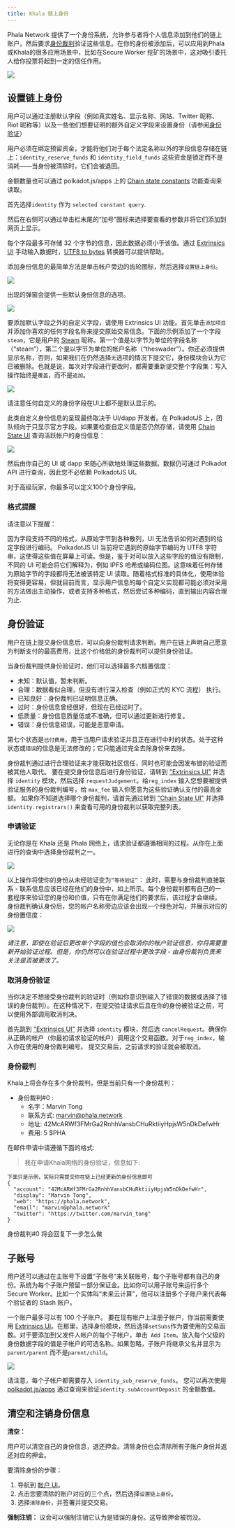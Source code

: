 ```yaml
---
title: Khala 链上身份
---
```


Phala Network 提供了一个身份系统，允许参与者将个人信息添加到他们的链上账户，然后要求[身份裁判](#身份裁判)验证这些信息。在你的身份被添加后，可以应用到Phala或Khala的很多应用场景中，比如在Secure Worker 挖矿的场景中，这对吸引委托人给你投票将起到一定的信任作用。

![](/images/docs/khala-user/identity-0.png)

## 设置链上身份

用户可以通过注册默认字段（例如真实姓名、显示名称、网站、Twitter 昵称、Riot 昵称等）以及一些他们想要证明的额外自定义字段来设置身份（请参阅[身份验证](#身份验证)）

用户必须在绑定预留资金，才能将他们对于每个法定名称以外的字段信息存储在链上：`identity_reserve_funds` 和 `identity_field_funds` 
这些资金是锁定而不是消耗——当身份被清除时，它们会被退回。

金额数量也可以通过 polkadot.js/apps 上的 [Chain state constants](https://polkadot.js.org/apps/#/chainstate/constants) 功能查询来读取。

首先选择`identity` 作为 `selected constant query`.

然后在右侧可以通过单击栏末尾的“加号”图标来选择要查看的参数并将它们添加到网页上显示。

每个字段最多可存储 32 个字节的信息，因此数据必须小于该值。通过 [Extrinsics UI](https://polkadot.js.org/apps/#/extrinsics) 手动输入数据时，[UTF8 to bytes](https://onlineutf8tools.com/convert-utf8-to-bytes) 转换器可以提供帮助。

添加身份信息的最简单方法是单击帐户旁边的齿轮图标，然后选择`设置链上身份`。

![](/images/docs/khala-user/identity-1.png)

出现的弹窗会提供一些默认身份信息的选项。

![](/images/docs/khala-user/identity-2.png)


要添加默认字段之外的自定义字段，请使用 Extrinsics UI 功能。首先单击`添加项目`并添加你喜欢的任何字段名称来提交原始交易信息。下面的示例添加了一个字段 `steam`，它是用户的 [Steam](https://store.steampowered.com) 昵称。第一个值是以字节为单位的字段名称（“steam”），第二个是以字节为单位的帐户名称（“theswader”）。你还必须提供显示名称，否则，如果我们在仍然选择`无`选项的情况下提交它，身份模块会认为它已被删除。也就是说，每次对字段进行更改时，都需要重新提交整个字段集：写入操作始终是`覆盖`，而不是`追加`。

![](/images/docs/khala-user/identity-3.png)

请注意任何自定义的身份字段在UI上都不是默认显示的。

此类自定义身份信息的呈现最终取决于 UI/dapp 开发者。在 PolkadotJS 上，团队倾向于只显示官方字段。如果要检查自定义值是否仍然存储，请使用 [Chain State UI](https://polkadot.js.org/apps/#/chainstate) 查询活跃帐户的身份信息：

![](/images/docs/khala-user/identity-4.png)

然后由你自己的 UI 或 dapp 来随心所欲地处理这些数据。数据仍可通过 Polkadot API 进行查询，因此您不必依赖 PolkadotJS UI。

对于高级玩家，你最多可以定义100个身份字段。

### 格式提醒

请注意以下提醒：

因为字段支持不同的格式，从原始字节到各种散列，UI 无法告诉如何对遇到的给定字段进行编码。 PolkadotJS UI 当前将它遇到的原始字节编码为 UTF8 字符串，这使得这些值在屏幕上可读。但是，鉴于对可以放入这些字段的值没有限制，不同的 UI 可能会将它们解释为，例如 IPFS 哈希或编码位图。这意味着任何存储为原始字节的字段都将无法被该特定 UI 读取。随着格式标准的具体化，使用体验将变得更容易，但就目前而言，显示用户信息的每个自定义实现都可能必须对采用的方法做出主动操作，或者支持多种格式，然后尝试多种编码，直到输出内容合理为止.

## 身份验证

用户在链上提交身份信息后，可以向身份裁判请求判断。用户在链上声明自己愿意为判断支付的最高费用，比这个价格低的身份裁判可以提供身份验证。

当身份裁判提供身份验证时，他们可以选择最多六档置信度：
- 未知：默认值，暂未判断。 
- 合理：数据看似合理，但没有进行深入检查（例如正式的 KYC 流程） 执行。 
- 已知良好：身份裁判已证明信息正确。 
- 过时：身份信息曾经很好，但现在已经过时了。 
- 低质量：身份信息质量低或不准确，但可以通过更新进行修复。 
- 错误：身份信息错误，可能是恶意申请。 

第七个状态是`已付费用`，用于当用户请求验证并且正在进行中时的状态。处于这种状态或`错误`的信息是无法修改的；它只能通过完全去除身份来去除。


身份裁判通过进行合理验证来才能获取社区信任，同时也可能会因发布错的验证而被其他人取代。 要在提交身份信息后进行身份验证，请转到 ["Extrinsics UI"](https://polkadot.js.org/apps/#/extrinsics) 并选择 `identity` 模块，然后选择 `requestJudgement`。给`reg_index` 输入您想要被提供验证服务的身份裁判编号，给 `max_fee` 输入你愿意为这些验证确认支付的最高金额。 如果你不知道选择哪个身份裁判，请首先通过转到 ["Chain State UI"](#) 并选择 `identity.registrars()` 来查看可用的身份裁判以获取完整列表。

### 申请验证

无论你是在 Khala 还是 Phala 网络上，请求验证都遵循相同的过程。从你在上面进行的查询中选择身份裁判之一。

![](/images/docs/khala-user/identity-5.png)

以上操作将使你的身份从未经验证变为`“等待验证”`： 此时，需要与身份裁判直接联系 - 联系信息应该已经在他们的身份中，如上所示。每个身份裁判都有自己的一套程序来验证您的身份和价值，只有在你满足他们的要求后，该过程才会继续。 身份裁判确认身份后，您的帐户名称旁边应该会出现一个绿色对勾，并展示对应的身份置信度：

![](/images/docs/khala-user/identity-6.png)

_请注意，即使在验证后更改单个字段的值也会取消你的帐户验证信息，你将需要重新开始验证过程。但是，你仍然可以在验证过程中更改字段 - 由身份裁判负责来关注是否被更改了。_


### 取消身份验证

当你决定不想接受身份裁判的验证时（例如你意识到输入了错误的数据或选择了错误的身份裁判）。在这种情况下，在提交验证请求后且在你的身份被验证之前，可以使用外部调用取消判决。

首先跳到 ["Extrinsics UI"](https://polkadot.js.org/apps/#/extrinsics) 并选择 `identity` 模块，然后选 `cancelRequest`。确保你从正确的帐户（你最初请求验证的帐户）调用这个交易函数。对于`reg_index`，输入你在使用的身份裁判编号。 提交交易后，之前请求的验证就会被取消。



### 身份裁判

Khala上将会存在多个身份裁判，但是当前只有一个身份裁判：

- 身份裁判#0 :
  - 名字：Marvin Tong
  - 联系方式: marvin@phala.network
  - 地址: 42McARWf3FMrGa2RnhhVansbCHuRktiiyHpjsW5nDkDefwHr
  - 费用: 5 $PHA


在邮件申请中请遵循下面的格式:

> 我在申请Khala网络的身份验证，信息如下:

```
下面只是示例，实际只需提交你在链上已经更新的身份信息即可
{
  "account": "42McARWf3FMrGa2RnhhVansbCHuRktiiyHpjsW5nDkDefwHr",
  "display": "Marvin Tong",
  "web": "https://phala.network",
  "email": "marvin@phala.network"
  "twitter": "https://twitter.com/marvin_tong"
}
```
身份裁判#0 将会回复下一步怎么做

## 子账号

用户还可以通过在主账号下设置“子账号”来关联账号，每个子账号都有自己的身份。系统为每个子账户预留一部分保证金。比如你可以用子账号来运行多个Secure Worker。比如一个实体叫“未来云计算”，他可以注册多个子账户来代表每个验证者的 Stash 账户。

一个账户最多可以有 100 个子账户。 要在现有帐户上注册子帐户，你当前需要使用 [Extrinsics UI](https://polkadot.js.org/apps/#/extrinsics)。在那里，选择身份模块，然后选择`setSubs`作为要使用的交易函数。对于要添加到父发件人帐户的每个子帐户，单击` Add Item`。放入每个父级的身份数据字段的值是子帐户的可选名称。如果忽略，子账户将继承父名并显示为`parent/parent` 而不是`parent/child`。

![](/images/docs/khala-user/identity-7.png)

请注意，每个子帐户都需要存入 `identity_sub_reserve_funds`。 您可以再次使用 [polkadot.js/apps](https://polkadot.js.org/apps/?rpc=wss%3A%2F%2Frpc.polkadot.io#/chainstate/constants) 通过查询来验证`identity.subAccountDeposit` 的金额数值。

## 清空和注销身份信息

**清空：**

用户可以清空自己的身份信息，退还押金。清除身份也会清除所有子账户身份并返还对应的押金。 

要清除身份的步骤： 
1. 导航到 [帐户 UI](https://polkadot.js.org/apps/#/accounts)。 
2. 点击您要清除的账户对应的三个点，然后选择`设置链上身份`。 
3. 选择`清除身份`，并签署并提交交易。 

**强制注销：** 议会可以强制注销它认为是错误的身份。这导致押金被罚没。
